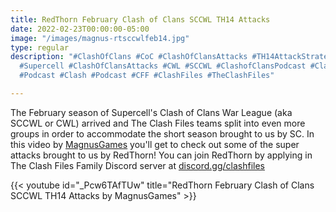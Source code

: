 ```yaml
---
title: RedThorn February Clash of Clans SCCWL TH14 Attacks
date: 2022-02-23T00:00:00-05:00
image: "/images/magnus-rtsccwlfeb14.jpg"
type: regular
description: "#ClashOfClans #CoC #ClashOfClansAttacks #TH14AttackStrategy #CoC #SC
  #Supercell #ClashOfClansAttacks #CWL #SCCWL #ClashofClansPodcast #ClashofClansPodcasts
  #Podcast #Clash #Podcast #CFF #ClashFiles #TheClashFiles"

---
```

The February season of Supercell's Clash of Clans War League (aka SCCWL or CWL) arrived and The Clash Files teams split into even more groups in order to accommodate the short season brought to us by SC. In this video by [MagnusGames](https://www.youtube.com/c/MagnusGames) you'll get to check out some of the super attacks brought to us by RedThorn! You can join RedThorn by applying in The Clash Files Family Discord server at [discord.gg/clashfiles](https://discord.gg/clashfiles)

{{< youtube id="_Pcw6TAfTUw" title="RedThorn February Clash of Clans SCCWL TH14 Attacks by MagnusGames" >}}
